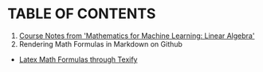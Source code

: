 # TABLE OF CONTENTS
1. [Course Notes from 'Mathematics for Machine Learning: Linear Algebra'](linear_algebra.md)
2. Rendering Math Formulas in Markdown on Github
 - [Latex Math Formulas through Texify](https://github.com/PROJECTS2020/Latex-Math-Formulas-in-Github-Markdown-through-Texify/blob/master/README.md)
